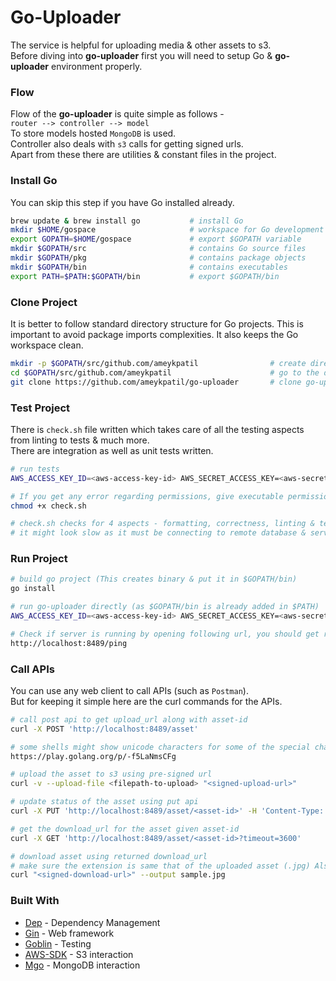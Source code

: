 # Go-Uploader
The service is helpful for uploading media & other assets to s3.   
Before diving into **go-uploader** first you will need to setup Go & **go-uploader** environment properly.

### Flow
Flow of the **go-uploader** is quite simple as follows -  
`router --> controller --> model`  
To store models hosted `MongoDB` is used.  
Controller also deals with `s3` calls for getting signed urls.  
Apart from these there are utilities & constant files in the project.  

  

### Install Go
You can skip this step if you have Go installed already.
```sh
brew update & brew install go           # install Go 
mkdir $HOME/gospace                     # workspace for Go development
export GOPATH=$HOME/gospace             # export $GOPATH variable
mkdir $GOPATH/src                       # contains Go source files
mkdir $GOPATH/pkg                       # contains package objects
mkdir $GOPATH/bin                       # contains executables
export PATH=$PATH:$GOPATH/bin           # export $GOPATH/bin
```
### Clone Project
It is better to follow standard directory structure for Go projects. This is important to avoid package imports complexities. It also keeps the Go workspace clean.
```sh
mkdir -p $GOPATH/src/github.com/ameykpatil                # create directory inside $GOPATH
cd $GOPATH/src/github.com/ameykpatil                      # go to the directory
git clone https://github.com/ameykpatil/go-uploader       # clone go-uploader inside the directory
```
### Test Project
There is `check.sh` file written which takes care of all the testing aspects from linting to tests & much more.  
There are integration as well as unit tests written.
```sh
# run tests
AWS_ACCESS_KEY_ID=<aws-access-key-id> AWS_SECRET_ACCESS_KEY=<aws-secret-access-key> AWS_REGION=us-east-1 AWS_BUCKET=ts-engineering-test MONGO_URL=<mongo-url> MONGO_DB_NAME=dblabs MONGO_COLLECTION=assets sh check.sh

# If you get any error regarding permissions, give executable permissions to check.sh & then run above command.
chmod +x check.sh

# check.sh checks for 4 aspects - formatting, correctness, linting & tests
# it might look slow as it must be connecting to remote database & services
```
### Run Project
```sh
# build go project (This creates binary & put it in $GOPATH/bin)
go install

# run go-uploader directly (as $GOPATH/bin is already added in $PATH)
AWS_ACCESS_KEY_ID=<aws-access-key-id> AWS_SECRET_ACCESS_KEY=<aws-secret-access-key> AWS_REGION=us-east-1 AWS_BUCKET=ts-engineering-test MONGO_URL=<mongo-url> MONGO_DB_NAME=dblabs MONGO_COLLECTION=assets go-uploader

# Check if server is running by opening following url, you should get response as "pong"
http://localhost:8489/ping
```
### Call APIs
You can use any web client to call APIs (such as `Postman`).  
But for keeping it simple here are the curl commands for the APIs.
```sh
# call post api to get upload_url along with asset-id
curl -X POST 'http://localhost:8489/asset'

# some shells might show unicode characters for some of the special characters in pre-signed s3 url, if that is the case copy upload_url & paste it in this code snippet & run, the output will give you proper utf-8 equivalent  
https://play.golang.org/p/-f5LaNmsCFg

# upload the asset to s3 using pre-signed url
curl -v --upload-file <filepath-to-upload> "<signed-upload-url>"

# update status of the asset using put api
curl -X PUT 'http://localhost:8489/asset/<asset-id>' -H 'Content-Type: application/json' -d '{"status": "uploaded"}'

# get the download_url for the asset given asset-id
curl -X GET 'http://localhost:8489/asset/<asset-id>?timeout=3600'

# download asset using returned download_url 
# make sure the extension is same that of the uploaded asset (.jpg) Also do not miss the quotes.  
curl "<signed-download-url>" --output sample.jpg
```

### Built With
* [Dep](https://github.com/golang/dep) - Dependency Management
* [Gin](https://github.com/gin-gonic/gin) - Web framework
* [Goblin](https://github.com/franela/goblin) - Testing
* [AWS-SDK](github.com/aws/aws-sdk-go) - S3 interaction
* [Mgo](https://gopkg.in/mgo.v2) - MongoDB interaction
